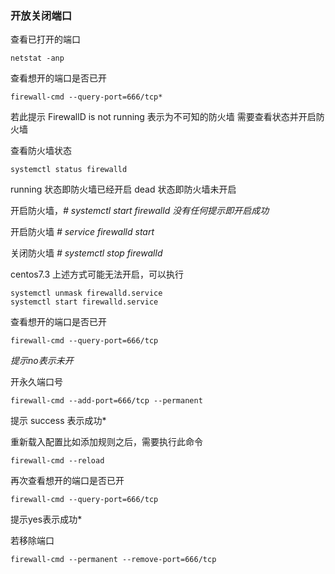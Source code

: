 ### 开放关闭端口

查看已打开的端口  

```shell
netstat -anp 
```

查看想开的端口是否已开

```shell
firewall-cmd --query-port=666/tcp*  
```

若此提示 FirewallD is not running   表示为不可知的防火墙 需要查看状态并开启防火墙  

查看防火墙状态 

```shell
systemctl status firewalld
```

running 状态即防火墙已经开启 dead 状态即防火墙未开启 

开启防火墙，*# systemctl start firewalld  没有任何提示即开启成功* 

开启防火墙 *# service firewalld start*     

关闭防火墙 *# systemctl stop firewalld*   

centos7.3 上述方式可能无法开启，可以执行

```shell
systemctl unmask firewalld.service 
systemctl start firewalld.service
```

 查看想开的端口是否已开 

```shell
firewall-cmd --query-port=666/tcp
```

*提示no表示未开* 

开永久端口号 

```shell
firewall-cmd --add-port=666/tcp --permanent 
```

提示    success 表示成功* 

重新载入配置比如添加规则之后，需要执行此命令

```shell
firewall-cmd --reload
```

再次查看想开的端口是否已开

```shell
firewall-cmd --query-port=666/tcp 
```

提示yes表示成功*

若移除端口 

```shell
firewall-cmd --permanent --remove-port=666/tcp
```


